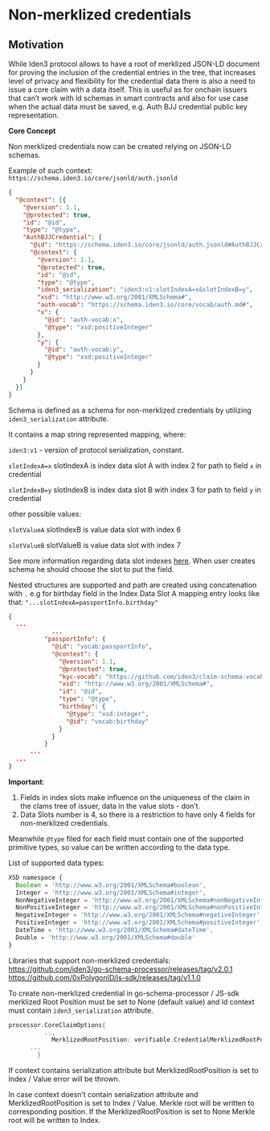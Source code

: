# Non-merklized credentials

## Motivation

While Iden3 protocol allows to have a root of  merklized JSON-LD document for proving the inclusion of the credential entries in the tree, that increases level of privacy and flexibility for the credential data there is also a need to issue a core claim with a data itself. This is useful as for onchain issuers that can’t work with ld schemas in smart contracts and also for use case when the actual data must be saved, e.g. Auth BJJ credential public key representation.

**Core Concept**

Non merklized credentials now can be created relying on JSON-LD schemas.

Example of such context: `https://schema.iden3.io/core/jsonld/auth.jsonld`

```json
{
  "@context": [{
    "@version": 1.1,
    "@protected": true,
    "id": "@id",
    "type": "@type",
    "AuthBJJCredential": {
      "@id": "https://schema.iden3.io/core/jsonld/auth.jsonld#AuthBJJCredential",
      "@context": {
        "@version": 1.1,
        "@protected": true,
        "id": "@id",
        "type": "@type",
        "iden3_serialization": "iden3:v1:slotIndexA=x&slotIndexB=y",
        "xsd": "http://www.w3.org/2001/XMLSchema#",
        "auth-vocab": "https://schema.iden3.io/core/vocab/auth.md#",
        "x": {
          "@id": "auth-vocab:x",
          "@type": "xsd:positiveInteger"
        },
        "y": {
          "@id": "auth-vocab:y",
          "@type": "xsd:positiveInteger"
        }
      }
    }
  }]
}
```

Schema is defined as a schema for non-merklized credentials by utilizing `iden3_serialization` attribute.

It contains a map string represented mapping, where:

`iden3:v1` - version of protocol serialization, constant.

`slotIndexA=x`  slotIndexA is index data slot  A with index 2 for path to field  `x` in credential

`slotIndexB=y`  slotIndexB is index data slot B  with index 3 for path to field `y` in credential

other possible values:

`slotValueA`  slotIndexB is value data slot  with index 6

`slotValueB`  slotValueB is value data slot  with index 7

See more information regarding data slot indexes [here](https://www.notion.so/Identity-Core-77fe2f04c8ad4e0296e2b90400d7ae3a?pvs=21). When user creates schema he should choose the slot to put the field.

Nested structures are supported and path are created using concatenation with `.` e.g for birthday field in the Index Data Slot A mapping entry looks like that: `"...slotIndexA=passportInfo.birthday"`

```json
{
  ...
			...
          "passportInfo": {
            "@id": "vocab:passportInfo",
            "@context": {
              "@version": 1.1,
              "@protected": true,
              "kyc-vocab": "https://github.com/iden3/claim-schema-vocab/blob/main/credentials/kyc.md#",
              "xsd": "http://www.w3.org/2001/XMLSchema#",
              "id": "@id",
              "type": "@type",
              "birthday": {
                "@type": "xsd:integer",
                "@id": "vocab:birthday"
              }
            }
          }
      ...
  ...
}
```

**Important**:

1. Fields in index slots make influence on the uniqueness of the claim in the clams tree of issuer, data in the value slots - don’t.
2. Data Slots number is 4, so there is a restriction to have only 4 fields for non-merklized credentials.

Meanwhile `@type` filed for each field must contain one of the supported primitive types, so value can be written according to the data type.

List of supported data types:

```jsx
XSD namespace {
  Boolean = 'http://www.w3.org/2001/XMLSchema#boolean',
  Integer = 'http://www.w3.org/2001/XMLSchema#integer',
  NonNegativeInteger = 'http://www.w3.org/2001/XMLSchema#nonNegativeInteger',
  NonPositiveInteger = 'http://www.w3.org/2001/XMLSchema#nonPositiveInteger',
  NegativeInteger = 'http://www.w3.org/2001/XMLSchema#negativeInteger',
  PositiveInteger = 'http://www.w3.org/2001/XMLSchema#positiveInteger',
  DateTime = 'http://www.w3.org/2001/XMLSchema#dateTime',
  Double = 'http://www.w3.org/2001/XMLSchema#double'
}
```

Libraries that support non-merklized credentials:
https://github.com/iden3/go-schema-processor/releases/tag/v2.0.1
https://github.com/0xPolygonID/js-sdk/releases/tag/v1.1.0

To create non-merklized credential in go-schema-processor / JS-sdk  merklized Root Position must be set to None (default value) and ld context must contain `iden3_serialization` attribute.

```go
processor.CoreClaimOptions{
		  ..,
			MerklizedRootPosition: verifiable.CredentialMerklizedRootPositionNone,
      ...
		}
```

If context contains serialization attribute but MerklizedRootPosition is set to Index / Value error will be thrown.

In case context doesn’t contain serialization attribute and MerklizedRootPosition is set to Index / Value. Merkle root will be written to corresponding position. If the MerklizedRootPosition is set to None Merkle root will be written to Index.
